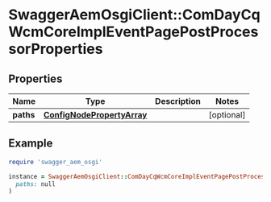 # SwaggerAemOsgiClient::ComDayCqWcmCoreImplEventPagePostProcessorProperties

## Properties

| Name | Type | Description | Notes |
| ---- | ---- | ----------- | ----- |
| **paths** | [**ConfigNodePropertyArray**](ConfigNodePropertyArray.md) |  | [optional] |

## Example

```ruby
require 'swagger_aem_osgi'

instance = SwaggerAemOsgiClient::ComDayCqWcmCoreImplEventPagePostProcessorProperties.new(
  paths: null
)
```

